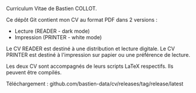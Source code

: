 Curriculum Vitae de Bastien COLLOT.

Ce dépôt Git contient mon CV au format PDF dans 2 versions :
- Lecture (READER - dark mode)
- Impression (PRINTER - white mode)

Le CV READER est destiné à une distribution et lecture digitale.
Le CV PRINTER est destiné à l'impression sur papier ou une préférence de lecture. 

Les deux CV sont accompagnés de leurs scripts LaTeX respectifs. Ils peuvent être compilés. 

Téléchargement : github.com/bastien-data/cv/releases/tag/release/latest